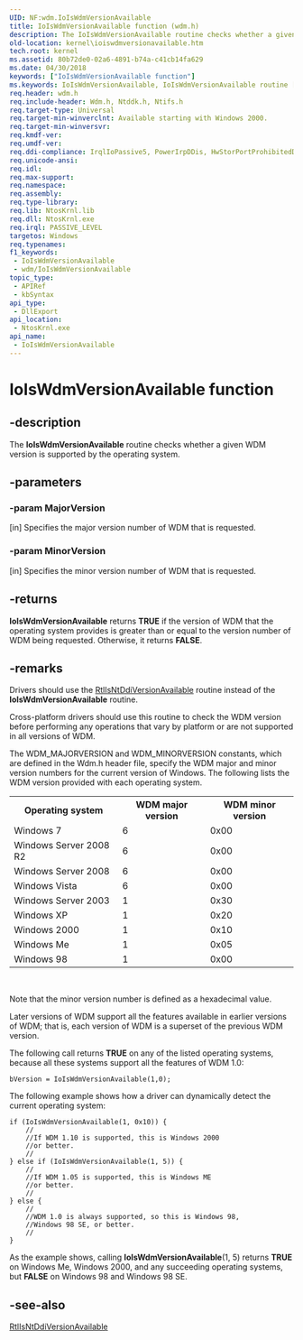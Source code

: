```yaml
---
UID: NF:wdm.IoIsWdmVersionAvailable
title: IoIsWdmVersionAvailable function (wdm.h)
description: The IoIsWdmVersionAvailable routine checks whether a given WDM version is supported by the operating system.
old-location: kernel\ioiswdmversionavailable.htm
tech.root: kernel
ms.assetid: 80b72de0-02a6-4891-b74a-c41cb14fa629
ms.date: 04/30/2018
keywords: ["IoIsWdmVersionAvailable function"]
ms.keywords: IoIsWdmVersionAvailable, IoIsWdmVersionAvailable routine [Kernel-Mode Driver Architecture], k104_775d6afa-6edd-4922-bdff-a8fe5d32bc3a.xml, kernel.ioiswdmversionavailable, wdm/IoIsWdmVersionAvailable
req.header: wdm.h
req.include-header: Wdm.h, Ntddk.h, Ntifs.h
req.target-type: Universal
req.target-min-winverclnt: Available starting with Windows 2000.
req.target-min-winversvr: 
req.kmdf-ver: 
req.umdf-ver: 
req.ddi-compliance: IrqlIoPassive5, PowerIrpDDis, HwStorPortProhibitedDDIs
req.unicode-ansi: 
req.idl: 
req.max-support: 
req.namespace: 
req.assembly: 
req.type-library: 
req.lib: NtosKrnl.lib
req.dll: NtosKrnl.exe
req.irql: PASSIVE_LEVEL
targetos: Windows
req.typenames: 
f1_keywords:
 - IoIsWdmVersionAvailable
 - wdm/IoIsWdmVersionAvailable
topic_type:
 - APIRef
 - kbSyntax
api_type:
 - DllExport
api_location:
 - NtosKrnl.exe
api_name:
 - IoIsWdmVersionAvailable
---
```


# IoIsWdmVersionAvailable function


## -description

The <b>IoIsWdmVersionAvailable</b> routine checks whether a given WDM version is supported by the operating system.

## -parameters

### -param MajorVersion 

[in]
Specifies the major version number of WDM that is requested.

### -param MinorVersion 

[in]
Specifies the minor version number of WDM that is requested.

## -returns

<b>IoIsWdmVersionAvailable</b> returns <b>TRUE</b> if the version of WDM that the operating system provides is greater than or equal to the version number of WDM being requested. Otherwise, it returns <b>FALSE</b>.

## -remarks

Drivers should use the <a href="https://docs.microsoft.com/windows-hardware/drivers/ddi/wdm/nf-wdm-rtlisntddiversionavailable">RtlIsNtDdiVersionAvailable</a> routine instead of the <b>IoIsWdmVersionAvailable</b> routine.

Cross-platform drivers should use this routine to check the WDM version before performing any operations that vary by platform or are not supported in all versions of WDM.

The WDM_MAJORVERSION and WDM_MINORVERSION constants, which are defined in the Wdm.h header file, specify the WDM major and minor version numbers for the current version of Windows. The following lists the WDM version provided with each operating system.

<table>
<tr>
<th>Operating system</th>
<th>WDM major version</th>
<th>WDM minor version</th>
</tr>
<tr>
<td>
Windows 7

</td>
<td>
6

</td>
<td>
0x00

</td>
</tr>
<tr>
<td>
Windows Server 2008 R2

</td>
<td>
6

</td>
<td>
0x00

</td>
</tr>
<tr>
<td>
Windows Server 2008

</td>
<td>
6

</td>
<td>
0x00

</td>
</tr>
<tr>
<td>
Windows Vista

</td>
<td>
6

</td>
<td>
0x00

</td>
</tr>
<tr>
<td>
Windows Server 2003

</td>
<td>
1

</td>
<td>
0x30

</td>
</tr>
<tr>
<td>
Windows XP

</td>
<td>
1

</td>
<td>
0x20

</td>
</tr>
<tr>
<td>
Windows 2000

</td>
<td>
1

</td>
<td>
0x10

</td>
</tr>
<tr>
<td>
Windows Me

</td>
<td>
1

</td>
<td>
0x05

</td>
</tr>
<tr>
<td>
Windows 98

</td>
<td>
1

</td>
<td>
0x00

</td>
</tr>
</table>
 

Note that the minor version number is defined as a hexadecimal value.

Later versions of WDM support all the features available in earlier versions of WDM; that is, each version of WDM is a superset of the previous WDM version.

The following call returns <b>TRUE</b> on any of the listed operating systems, because all these systems support all the features of WDM 1.0:


```
bVersion = IoIsWdmVersionAvailable(1,0);
```

The following example shows how a driver can dynamically detect the current operating system:


```
if (IoIsWdmVersionAvailable(1, 0x10)) {
    //
    //If WDM 1.10 is supported, this is Windows 2000
    //or better.
    //
} else if (IoIsWdmVersionAvailable(1, 5)) {
    //
    //If WDM 1.05 is supported, this is Windows ME
    //or better.
    //
} else {
    //
    //WDM 1.0 is always supported, so this is Windows 98, 
    //Windows 98 SE, or better.
    //
}
```

As the example shows, calling <b>IoIsWdmVersionAvailable</b>(1, 5) returns <b>TRUE</b> on Windows Me, Windows 2000, and any succeeding operating systems, but <b>FALSE</b> on Windows 98 and Windows 98 SE.

## -see-also

<a href="https://docs.microsoft.com/windows-hardware/drivers/ddi/wdm/nf-wdm-rtlisntddiversionavailable">RtlIsNtDdiVersionAvailable</a>

